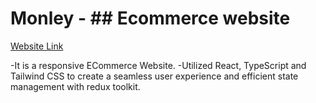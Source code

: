 # Monley - ## Ecommerce website

[Website Link](https://monley.netlify.app)

-It is a responsive ECommerce Website.
-Utilized React, TypeScript and Tailwind CSS to create a seamless user experience and efficient state management with redux toolkit.
